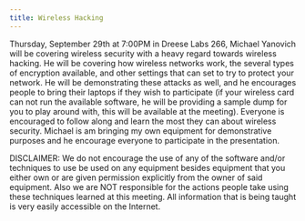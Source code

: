 ```yaml
---
title: Wireless Hacking
---
```

Thursday, September 29th at 7:00PM in Dreese Labs 266, Michael Yanovich will be covering wireless security with a heavy regard towards wireless hacking. He will be covering how wireless networks work, the several types of encryption available, and other settings that can set to try to protect your network. He will be demonstrating these attacks as well, and he encourages people to bring their laptops if they wish to participate (if your wireless card can not run the available software, he will be providing a sample dump for you to play around with, this will be available at the meeting). Everyone is encouraged to follow along and learn the most they can about wireless security.  Michael is am bringing my own equipment for demonstrative purposes and he encourage everyone to participate in the presentation.

DISCLAIMER: We do not encourage the use of any of the software and/or techniques to use be used on any equipment besides equipment that you either own or are given permission explicitly from the owner of said equipment. Also we are NOT responsible for the actions people take using these techniques learned at this meeting. All information that is being taught is very easily accessible on the Internet.
